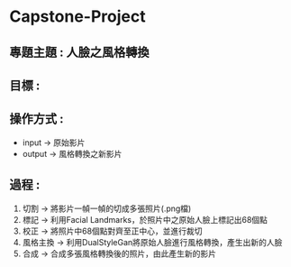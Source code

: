 # Capstone-Project
## 專題主題 : 人臉之風格轉換
## 目標 : 
## 操作方式 : 
- input -> 原始影片 
- output -> 風格轉換之新影片 
## 過程 : 
1. 切割 -> 將影片一幀一幀的切成多張照片(.png檔)
2. 標記 -> 利用Facial Landmarks，於照片中之原始人臉上標記出68個點
3. 校正 -> 將照片中68個點對齊至正中心，並進行裁切
4. 風格主換 -> 利用DualStyleGan將原始人臉進行風格轉換，產生出新的人臉
5. 合成 -> 合成多張風格轉換後的照片，由此產生新的影片
